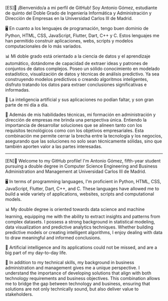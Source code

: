 [ES]👋 ¡Bienvenido/a a mi perfil de GitHub! Soy Antonio Gómez, estudiante de quinto del Doble Grado de Ingeniería Informática y Administración y Dirección de Empresas en la Universidad Carlos III de Madrid.

🖥️ En cuanto a los lenguajes de programación, tengo buen dominio de Python, HTML, CSS, JavaScript, Flutter, Dart, C++ y C. Estos lenguajes me han permitido construir aplicaciones, webs, scripts y modelos computacionales de lo más variados.

📊 Mi doble grado está orientado a la ciencia de datos y el aprendizaje automático, dotándome de capacidad de extraer ideas y patrones de conjuntos de datos complejos. Poseo un sólido conocimiento en modelado estadístico, visualización de datos y técnicas de análisis predictivo. Ya sea construyendo modelos predictivos o creando algoritmos inteligentes, disfruto tratando los datos para extraer conclusiones significativas e informadas.

🤖 La inteligencia artificial y sus aplicaciones no podían faltar, y son gran parte de mi día a día.

💼 Además de mis habilidades técnicas, mi formación en administración y dirección de empresas me brinda una perspectiva única. Entiendo la importancia de desarrollar soluciones que se alineen tanto con los requisitos tecnológicos como con los objetivos empresariales. Esta combinación me permite cerrar la brecha entre la tecnología y los negocios, asegurando que las soluciones no solo sean técnicamente sólidas, sino que también aporten valor a las partes interesadas.

--------------------------------------------------------------------------------------------------------------------------------------------------------------------------------------------------------------------------------

[EN]👋 Welcome to my GitHub profile! I'm Antonio Gómez, fifth-year student pursuing a double degree in Computer Science Engineering and Business Administration and Management at Universidad Carlos III de Madrid.

🖥️ In terms of programming languages, I'm proficient in Python, HTML, CSS, JavaScript, Flutter, Dart, C++, and C. These languages have allowed me to build a wide variety of applications, websites, scripts and computational models. 

📊 My double degree is oriented towards data science and machine learning, equipping me with the ability to extract insights and patterns from complex datasets. I possess a strong background in statistical modeling, data visualization and predictive analytics techniques. Whether building predictive models or creating intelligent algorithms, I enjoy dealing with data to draw meaningful and informed conclusions.

🤖 Artificial intelligence and its applications could not be missed, and are a big part of my day-to-day life.

💼 In addition to my technical skills, my background in business administration and management gives me a unique perspective. I understand the importance of developing solutions that align with both technology requirements and business objectives. This combination allows me to bridge the gap between technology and business, ensuring that solutions are not only technically sound, but also deliver value to stakeholders.
